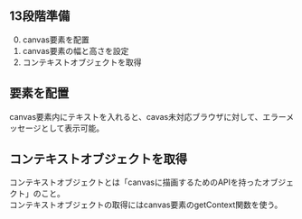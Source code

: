 ## 13段階準備
0. canvas要素を配置
0. canvas要素の幅と高さを設定
0. コンテキストオブジェクトを取得

## 要素を配置
canvas要素内にテキストを入れると、cavas未対応ブラウザに対して、エラーメッセージとして表示可能。  

## コンテキストオブジェクトを取得
コンテキストオブジェクトとは「canvasに描画するためのAPIを持ったオブジェクト」のこと。  
コンテキストオブジェクトの取得にはcanvas要素のgetContext関数を使う。  
